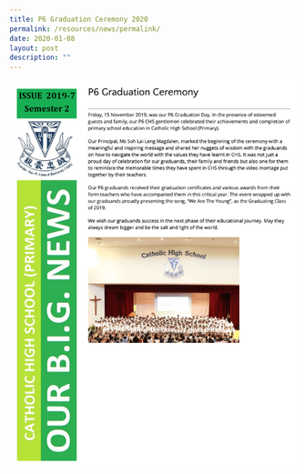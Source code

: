 ```yaml
---
title: P6 Graduation Ceremony 2020
permalink: /resources/news/permalink/
date: 2020-01-08
layout: post
description: ""
---
```

![](/images/pn19.png)